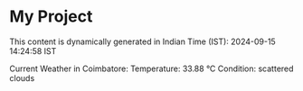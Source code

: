 # My Project

This content is dynamically generated in Indian Time (IST): 2024-09-15 14:24:58 IST


Current Weather in Coimbatore:
Temperature: 33.88 °C
Condition: scattered clouds
